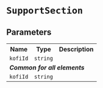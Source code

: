 # `SupportSection`
## Parameters 
<table><tr><th>Name</th><th>Type</th><th>Description</th></tr>
<tr><td><code>kofiId</code></td><td><code>string</code></td><td></td></tr>
<tr><td colspan='3'><b><em>Common for all elements</em></b></td></tr>
<tr><td><code>kofiId</code></td><td><code>string</code></td><td></td></tr>
</table>
